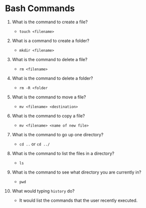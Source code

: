 # Bash Commands

1. What is the command to create a file?

   * `touch <filename>`

2. What is a command to create a folder?

   * `mkdir <filename>`

3. What is the command to delete a file?

   * `rm <filename>`

4. What is the command to delete a folder?

   * `rm -R <folder`

5. What is the command to move a file?

   * `mv <filename> <destination>`

6. What is the command to copy a file?

   * `mv <filename> <name of new file>`

7. What is the command to go up one directory?

   * `cd ..` or `cd ../`

8. What is the command to list the files in a directory?

   * `ls`

9. What is the command to see what directory you are currently in?

   * `pwd`

10. What would typing `history` do?
    * It would list the commands that the user recently executed.
